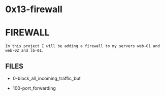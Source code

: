# 0x13-firewall

# FIREWALL
	In this project I will be adding a firewall to my servers web-01 and web-02 and lb-01.

## FILES

* 0-block\_all\_incoming\_traffic\_but

* 100-port\_forwarding
